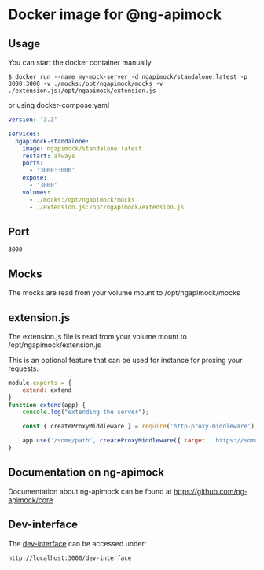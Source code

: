 # Docker image for @ng-apimock

## Usage
You can start the docker container manually
```
$ docker run --name my-mock-server -d ngapimock/standalone:latest -p 3000:3000 -v ./mocks:/opt/ngapimock/mocks -v ./extension.js:/opt/ngapimock/extension.js
``` 

or using docker-compose.yaml
```yaml
version: '3.3'

services:
  ngapimock-standalone:
    image: ngapimock/standalone:latest
    restart: always
    ports:
      - '3000:3000'
    expose:
      - '3000'
    volumes:
      - ./mocks:/opt/ngapimock/mocks
      - ./extension.js:/opt/ngapimock/extension.js
```

## Port
```
3000
```

## Mocks
The mocks are read from your volume mount to /opt/ngapimock/mocks


## extension.js
The extension.js file is read from your volume mount to /opt/ngapimock/extension.js

This is an optional feature that can be used for instance for proxing your requests.
```js
module.exports = {
    extend: extend
}
function extend(app) {
    console.log("extending the server");

    const { createProxyMiddleware } = require('http-proxy-middleware');

    app.use('/some/path', createProxyMiddleware({ target: 'https://some.api',changeOrigin: true,timeout: 5000}));
}
```

## Documentation on ng-apimock
Documentation about ng-apimock can be found at https://github.com/ng-apimock/core

## Dev-interface
The [dev-interface](https://github.com/ng-apimock/core) can be accessed under:
```
http://localhost:3000/dev-interface
```
